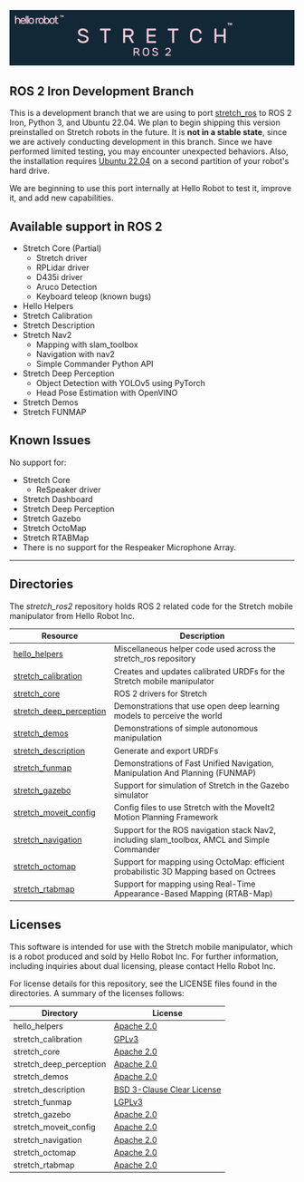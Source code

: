 ![](./images/banner.png)

## ROS 2 Iron Development Branch

This is a development branch that we are using to port [stretch_ros](https://github.com/hello-robot/stretch_ros) to ROS 2 Iron, Python 3, and Ubuntu 22.04. We plan to begin shipping this version preinstalled on Stretch robots in the future. It is **not in a stable state**, since we are actively conducting development in this branch. Since we have performed limited testing, you may encounter unexpected behaviors. Also, the installation requires [Ubuntu 22.04](https://github.com/hello-robot/stretch_install/blob/master/docs/robot_install.md) on a second partition of your robot's hard drive.

We are beginning to use this port internally at Hello Robot to test it, improve it, and add new capabilities.

## Available support in ROS 2

 - Stretch Core (Partial)
    - Stretch driver
    - RPLidar driver
    - D435i driver
    - Aruco Detection
    - Keyboard teleop (known bugs)
 - Hello Helpers
 - Stretch Calibration
 - Stretch Description
 - Stretch Nav2
    - Mapping with slam_toolbox
    - Navigation with nav2
    - Simple Commander Python API
 - Stretch Deep Perception
    - Object Detection with YOLOv5 using PyTorch
    - Head Pose Estimation with OpenVINO
 - Stretch Demos
 - Stretch FUNMAP

## Known Issues

No support for:
 - Stretch Core 
    - ReSpeaker driver
 - Stretch Dashboard
 - Stretch Deep Perception
 - Stretch Gazebo
 - Stretch OctoMap
 - Stretch RTABMap
 - There is no support for the Respeaker Microphone Array.

---

## Directories

The *stretch_ros2* repository holds ROS 2 related code for the Stretch mobile manipulator from Hello Robot Inc.

| Resource                                                     | Description                                                  |
| ------------------------------------------------------------ | ------------------------------------------------------------ |
[hello_helpers](hello_helpers/README.md) | Miscellaneous helper code used across the stretch_ros repository
[stretch_calibration](stretch_calibration/README.md) | Creates and updates calibrated URDFs for the Stretch mobile manipulator
[stretch_core](stretch_core/README.md) | ROS 2 drivers for Stretch
[stretch_deep_perception](stretch_deep_perception/README.md) | Demonstrations that use open deep learning models to perceive the world
[stretch_demos](stretch_demos/README.md) | Demonstrations of simple autonomous manipulation
[stretch_description](stretch_description/README.md) | Generate and export URDFs
[stretch_funmap](stretch_funmap/README.md) | Demonstrations of Fast Unified Navigation, Manipulation And Planning (FUNMAP)
[stretch_gazebo](stretch_gazebo/README.md) | Support for simulation of Stretch in the Gazebo simulator
[stretch_moveit_config](stretch_gazebo/README.md) | Config files to use Stretch with the MoveIt2 Motion Planning Framework
[stretch_navigation](stretch_navigation/README.md) | Support for the ROS navigation stack Nav2, including slam_toolbox, AMCL and Simple Commander
[stretch_octomap](stretch_octomap/README.md) | Support for mapping using OctoMap: efficient probabilistic 3D Mapping based on Octrees
[stretch_rtabmap](stretch_rtabmap/README.md) | Support for mapping using Real-Time Appearance-Based Mapping (RTAB-Map)

## Licenses

This software is intended for use with the Stretch mobile manipulator, which is a robot produced and sold by Hello Robot Inc. For further information, including inquiries about dual licensing, please contact Hello Robot Inc.

For license details for this repository, see the LICENSE files found in the directories. A summary of the licenses follows: 

Directory | License
--- | ---
hello_helpers | [Apache 2.0](http://www.apache.org/licenses/LICENSE-2.0)
stretch_calibration | [GPLv3](https://www.gnu.org/licenses/gpl-3.0.html)
stretch_core | [Apache 2.0](http://www.apache.org/licenses/LICENSE-2.0)
stretch_deep_perception | [Apache 2.0](http://www.apache.org/licenses/LICENSE-2.0)
stretch_demos | [Apache 2.0](http://www.apache.org/licenses/LICENSE-2.0)
stretch_description | [BSD 3-Clause Clear License](https://choosealicense.com/licenses/bsd-3-clause-clear/)
stretch_funmap | [LGPLv3](https://www.gnu.org/licenses/lgpl-3.0.en.html)
stretch_gazebo | [Apache 2.0](http://www.apache.org/licenses/LICENSE-2.0)
stretch_moveit_config | [Apache 2.0](http://www.apache.org/licenses/LICENSE-2.0)
stretch_navigation | [Apache 2.0](http://www.apache.org/licenses/LICENSE-2.0)
stretch_octomap | [Apache 2.0](http://www.apache.org/licenses/LICENSE-2.0)
stretch_rtabmap | [Apache 2.0](http://www.apache.org/licenses/LICENSE-2.0)
